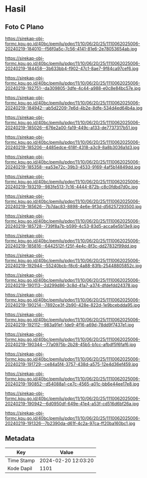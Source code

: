 # Hasil

## Foto C Plano

https://sirekap-obj-formc.kpu.go.id/40bc/pemilu/pdpr/11/10/06/20/25/1110062025006-20240219-184010--f56f0a5c-7c56-4141-81e6-2e78053654ab.jpg

https://sirekap-obj-formc.kpu.go.id/40bc/pemilu/pdpr/11/10/06/20/25/1110062025006-20240219-184458--3b633bb4-f902-47c1-8ae7-9f84ca97cef6.jpg

https://sirekap-obj-formc.kpu.go.id/40bc/pemilu/pdpr/11/10/06/20/25/1110062025006-20240219-192751--da309805-3dfe-4c44-a988-e0c8e84bc57e.jpg

https://sirekap-obj-formc.kpu.go.id/40bc/pemilu/pdpr/11/10/06/20/25/1110062025006-20240219-184942--ab5d2209-7e6d-4b2e-8dfe-534d4ed64b4a.jpg

https://sirekap-obj-formc.kpu.go.id/40bc/pemilu/pdpr/11/10/06/20/25/1110062025006-20240219-185026--676e2a00-fa19-449c-a133-de7737317b51.jpg

https://sirekap-obj-formc.kpu.go.id/40bc/pemilu/pdpr/11/10/06/20/25/1110062025006-20240219-185206--4485edce-618f-4318-a3c9-8a8b3036a1d3.jpg

https://sirekap-obj-formc.kpu.go.id/40bc/pemilu/pdpr/11/10/06/20/25/1110062025006-20240219-185358--ea53e72c-39b3-4533-9169-4af5b14849dd.jpg

https://sirekap-obj-formc.kpu.go.id/40bc/pemilu/pdpr/11/10/06/20/25/1110062025006-20240219-193219--983fe513-7c16-4444-872b-c8c0fdbd7d0c.jpg

https://sirekap-obj-formc.kpu.go.id/40bc/pemilu/pdpr/11/10/06/20/25/1110062025006-20240219-185626--7b7dac83-8898-4e6e-9f3d-d56257293500.jpg

https://sirekap-obj-formc.kpu.go.id/40bc/pemilu/pdpr/11/10/06/20/25/1110062025006-20240219-185728--739f8a7b-b599-4c53-83d5-acca6e5b13e9.jpg

https://sirekap-obj-formc.kpu.go.id/40bc/pemilu/pdpr/11/10/06/20/25/1110062025006-20240219-185816--6442512f-f25f-4e4c-8f3c-dd27832f99dd.jpg

https://sirekap-obj-formc.kpu.go.id/40bc/pemilu/pdpr/11/10/06/20/25/1110062025006-20240219-192944--55240bcb-f8c6-4a88-83fb-25448805852c.jpg

https://sirekap-obj-formc.kpu.go.id/40bc/pemilu/pdpr/11/10/06/20/25/1110062025006-20240219-190113--2d299d86-3c8d-41a7-a374-dfdefdd24378.jpg

https://sirekap-obj-formc.kpu.go.id/40bc/pemilu/pdpr/11/10/06/20/25/1110062025006-20240219-190214--7892ce3f-2b90-428e-822d-1e9bcebdda95.jpg

https://sirekap-obj-formc.kpu.go.id/40bc/pemilu/pdpr/11/10/06/20/25/1110062025006-20240219-192112--983a91ef-1de9-4f16-a69d-78dd9f7437e1.jpg

https://sirekap-obj-formc.kpu.go.id/40bc/pemilu/pdpr/11/10/06/20/25/1110062025006-20240219-190344--77a0975b-2b28-45b5-b1cc-afbdf5f6faf6.jpg

https://sirekap-obj-formc.kpu.go.id/40bc/pemilu/pdpr/11/10/06/20/25/1110062025006-20240219-191729--ce84a5f4-3757-438d-a575-12e4d36ef459.jpg

https://sirekap-obj-formc.kpu.go.id/40bc/pemilu/pdpr/11/10/06/20/25/1110062025006-20240219-190852--d54088a1-ce7c-4565-a01c-bb6e44ee17e8.jpg

https://sirekap-obj-formc.kpu.go.id/40bc/pemilu/pdpr/11/10/06/20/25/1110062025006-20240219-190942--6d0950df-649e-41e4-a53f-cd516d6bf26a.jpg

https://sirekap-obj-formc.kpu.go.id/40bc/pemilu/pdpr/11/10/06/20/25/1110062025006-20240219-191326--7b2390da-d61f-4c2a-97ca-ff20ba160bc1.jpg


## Metadata

| Key        | Value               |
| ---------- | ------------------- |
| Time Stamp | 2024-02-20 12:03:20 |
| Kode Dapil | 1101                |



